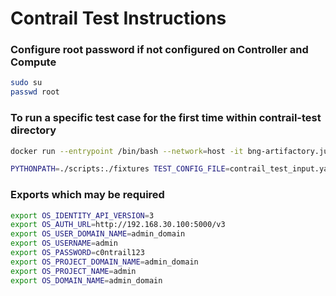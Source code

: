 # Contrail Test Instructions

### Configure root password if not configured on Controller and Compute
```bash
sudo su
passwd root
```

### To run a specific test case for the first time within contrail-test directory
```bash
docker run --entrypoint /bin/bash --network=host -it bng-artifactory.juniper.net/contrail-nightly/contrail-test-test:master.1152

PYTHONPATH=./scripts:./fixtures TEST_CONFIG_FILE=contrail_test_input.yaml python -m testtools.run scripts.vm_regression.test_vm_basic.TestBasicVMVN.test_ping_within_vn_two_vms_two_different_subnets
```

### Exports which may be required
```bash
export OS_IDENTITY_API_VERSION=3
export OS_AUTH_URL=http://192.168.30.100:5000/v3
export OS_USER_DOMAIN_NAME=admin_domain
export OS_USERNAME=admin
export OS_PASSWORD=c0ntrail123
export OS_PROJECT_DOMAIN_NAME=admin_domain
export OS_PROJECT_NAME=admin
export OS_DOMAIN_NAME=admin_domain
```